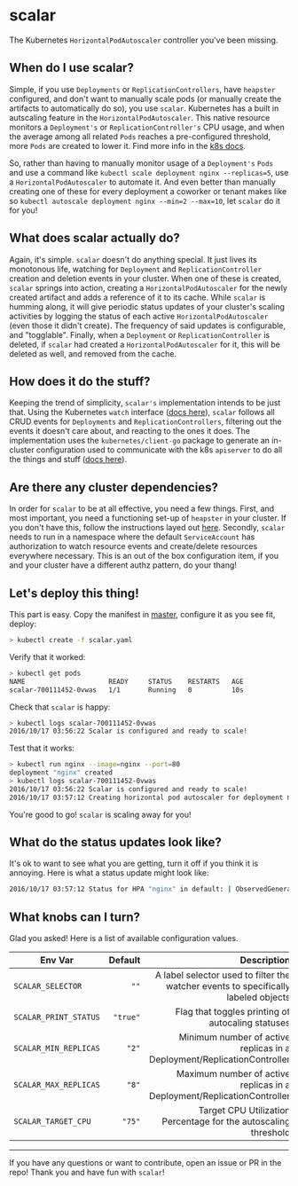 # scalar

The Kubernetes `HorizontalPodAutoscaler` controller you've been missing.

## When do I use scalar?

Simple, if you use `Deployments` or `ReplicationControllers`, have `heapster` configured, and don't want to manually scale pods (or manually create the artifacts to automatically do so), you use `scalar`.
Kubernetes has a built in autscaling feature in the `HorizontalPodAutoscaler`. This native resource monitors a `Deployment's` or `ReplicationController's` CPU usage, and when the average among all related `Pods` reaches a pre-configured threshold, more `Pods` are created to lower it. Find more info in the [k8s docs](http://kubernetes.io/docs/user-guide/horizontal-pod-autoscaling/).

So, rather than having to manually monitor usage of a `Deployment's` `Pods` and use a command like `kubectl scale deployment nginx --replicas=5`, use a `HorizontalPodAutoscaler` to automate it. And even better than manually creating one of these for every deployment a coworker or tenant makes like so `kubectl autoscale deployment nginx --min=2 --max=10`, let `scalar` do it for you!

## What does scalar actually do?

Again, it's simple. `scalar` doesn't do anything special. It just lives its monotonous life, watching for `Deployment` and `ReplicationController` creation and deletion events in your cluster. When one of these is created, `scalar` springs into action, creating a `HorizontalPodAutoscaler` for the newly created artifact and adds a reference of it to its cache. While `scalar` is humming along, it will give periodic status updates of your cluster's scaling activities by logging the status of each active `HorizontalPodAutoscaler` (even those it didn't create). The frequency of said updates is configurable, and "togglable". Finally, when a `Deployment` or `ReplicationController` is deleted, if `scalar` had created a `HorizontalPodAutoscaler` for it, this will be deleted as well, and removed from the cache.

## How does it do the stuff?

Keeping the trend of simplicity, `scalar's` implementation intends to be just that. Using the Kubernetes `watch` interface ([docs here](https://godoc.org/k8s.io/client-go/1.4/pkg/watch)), `scalar` follows all CRUD events for `Deployments` and `ReplicationControllers`, filtering out the events it doesn't care about, and reacting to the ones it does. The implementation uses the `kubernetes/client-go` package to generate an in-cluster configuration used to communicate with the k8s `apiserver` to do all the things and stuff ([docs here](https://github.com/kubernetes/client-go)).

## Are there any cluster dependencies?

In order for `scalar` to be at all effective, you need a few things. First, and most important, you need a functioning set-up of `heapster` in your cluster. If you don't have this, follow the instructions layed out [here](https://github.com/kubernetes/heapster).
Secondly, `scalar` needs to run in a namespace where the default `ServiceAccount` has authorization to watch resource events and create/delete resources everywhere necessary. This is an out of the box configuration item, if you and your cluster have a different authz pattern, do your thang!

## Let's deploy this thing!

This part is easy. Copy the manifest in [master](https://github.com/noahdietz/scalar/blob/master/scalar.yaml), configure it as you see fit, deploy:

```sh
> kubectl create -f scalar.yaml
```

Verify that it worked:

```sh
> kubectl get pods
NAME                     READY     STATUS    RESTARTS   AGE
scalar-700111452-0vwas   1/1       Running   0          10s
```

Check that `scalar` is happy:

```sh
> kubectl logs scalar-700111452-0vwas
2016/10/17 03:56:22 Scalar is configured and ready to scale!
```

Test that it works:

```sh
> kubectl run nginx --image=nginx --port=80
deployment "nginx" created
> kubectl logs scalar-700111452-0vwas
2016/10/17 03:56:22 Scalar is configured and ready to scale!
2016/10/17 03:57:12 Creating horizontal pod autoscaler for deployment nginx default
```

You're good to go! `scalar` is scaling away for you!

## What do the status updates look like?

It's ok to want to see what you are getting, turn it off if you think it is annoying. Here is what a status update might look like:

```sh
2016/10/17 03:57:12 Status for HPA "nginx" in default: | ObservedGeneration: 0 | LastScaleTime: <nil> | CurrentReplicas: 2 | DesiredReplicas: 2 | CurrentCPUUtilizationPercentage: 10 |
```

## What knobs can I turn?

Glad you asked! Here is a list of available configuration values.

| Env Var | Default | Description |
| ------- | -------:| -----------:|
|`SCALAR_SELECTOR` | `""` | A label selector used to filter the watcher events to specifically labeled objects |
|`SCALAR_PRINT_STATUS` | `"true"` | Flag that toggles printing of autocaling statuses |
|`SCALAR_MIN_REPLICAS` | `"2"` | Minimum number of active replicas in a Deployment/ReplicationController |
|`SCALAR_MAX_REPLICAS` | `"8"` | Maximum number of active replicas in a Deployment/ReplicationController |
|`SCALAR_TARGET_CPU` | `"75"` | Target CPU Utilization Percentage for the autoscaling threshold |

---

If you have any questions or want to contribute, open an issue or PR in the repo! Thank you and have fun with `scalar`!
